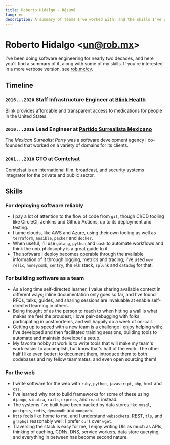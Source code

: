 ```yaml
---
title: Roberto Hidalgo - Résumé
lang: en
description: A summary of teams I've worked with, and the skills I've picked up along the way.
---
```


# Roberto Hidalgo <[un@rob.mx](mailto:un@rob.mx)>

I've been doing software engineering for nearly two decades, and here you'll find a summary of it, along with some of my skills. If you're interested in a more verbose version, see [rob.mx/cv](/cv).

## Timeline

### `2016...2020` Staff Infrastructure Engineer at [Blink Health](https://www.blinkhealth.com)

Blink provides affordable and transparent access to medications for people in the United States.

### `2010...2016` Lead Engineer at [Partido Surrealista Mexicano](http://surrealista.mx)

The _Mexican Surrealist Party_ was a software development agency I co-founded that worked on a variety of domains for its clients.

### `2001...2010` CTO at [Comtelsat](http://www.comtelsat.com.mx/?lang=en)

Comtelsat is an international film, broadcast, and security systems integrator for the private and public sector.

## Skills

### For deploying software reliably

- I pay a lot of attention to the flow of code from `git`, though CI/CD tooling like CircleCI, Jenkins and Github Actions, up to its deployment and testing.
- I tame clouds, like AWS and Azure, using their own tooling as well as `terraform`, `ansible`, `packer` and `docker`.
- When useful, I'll use `golang`, `python` and `bash` to automate workflows and think the unix philosophy is a great guide to it.
- The software I deploy becomes operable through the available information of it through logging, metrics and tracing; I've used `new relic`, `honeycomb`, `sentry`, the `elk` stack, `splunk` and `datadog` for that.

### For building software as a team

- As a long time self-directed learner, I value sharing available context in different ways; inline documentation only goes so far, and I've found RFCs, talks, guides, and sharing sessions are invaluable at enable self-directed learning in others.
- Being thought of as the person to reach to when hitting a wall is what makes me feel the proudest, I love pair-debugging with folks, participating in postmortems, and will happily do a week of on-call.
- Getting up to speed with a new team is a challenge I enjoy helping with; I've developed and then facilitated training sessions, building tools to automate and maintain developer's setup.
- My favorite hobby at work is to write tools that will make my team's work easier to accomplish, but know that's half of the work. The other half I like even better: to document them, introduce them to both codebases and my fellow teammates, and even open sourcing them!

### For the web

- I write software for the web with `ruby`, `python`, `javascript`, `php`, `html` and `css`.
- I've learned why not to build frameworks for some of these using `django`, `sinatra`, `rails`, `express`, and `react` instead.
- The systems I've built have been backed by data stores like `mysql`, `postgres`, `redis`, `dynamodb` and `mongodb`.
- `http` feels like home to me, and I understand `websockets`, REST, `tls`, and `graphql` reasonably well; I prefer `curl` over `wget`.
- Traversing the stack is easy for me, I enjoy writing UIs as much as APIs, thinking of caching, CDNs, DNS, service workers, data store querying, and everything in between has become second nature.